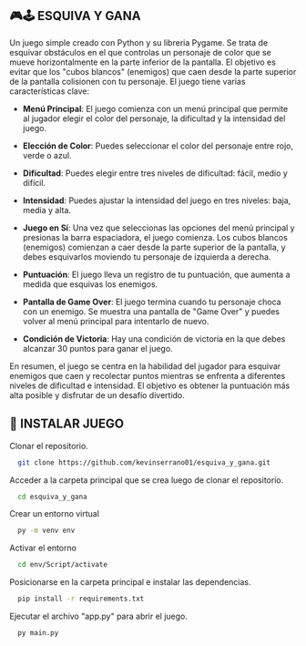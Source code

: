 ## 🎮🕹️ ESQUIVA Y GANA

Un juego simple creado con Python y su libreria Pygame. Se trata de esquivar obstáculos en el que controlas un personaje de color que se mueve horizontalmente en la parte inferior de la pantalla. El objetivo es evitar que los "cubos blancos" (enemigos) que caen desde la parte superior de la pantalla colisionen con tu personaje. El juego tiene varias características clave:

- **Menú Principal**: El juego comienza con un menú principal que permite al jugador elegir el color del personaje, la dificultad y la intensidad del juego.

- **Elección de Color**: Puedes seleccionar el color del personaje entre rojo, verde o azul.

- **Dificultad**: Puedes elegir entre tres niveles de dificultad: fácil, medio y difícil.

- **Intensidad**: Puedes ajustar la intensidad del juego en tres niveles: baja, media y alta.

- **Juego en Sí**: Una vez que seleccionas las opciones del menú principal y presionas la barra espaciadora, el juego comienza. Los cubos blancos (enemigos) comienzan a caer desde la parte superior de la pantalla, y debes esquivarlos moviendo tu personaje de izquierda a derecha.

- **Puntuación**: El juego lleva un registro de tu puntuación, que aumenta a medida que esquivas los enemigos.

- **Pantalla de Game Over**: El juego termina cuando tu personaje choca con un enemigo. Se muestra una pantalla de "Game Over" y puedes volver al menú principal para intentarlo de nuevo.

- **Condición de Victoria**: Hay una condición de victoria en la que debes alcanzar 30 puntos para ganar el juego.

En resumen, el juego se centra en la habilidad del jugador para esquivar enemigos que caen y recolectar puntos mientras se enfrenta a diferentes niveles de dificultad e intensidad. El objetivo es obtener la puntuación más alta posible y disfrutar de un desafío divertido.

## 🔌 INSTALAR JUEGO

Clonar el repositorio.

```bash
  git clone https://github.com/kevinserrano01/esquiva_y_gana.git
```

Acceder a la carpeta principal que se crea luego de clonar el repositorio.

```bash
  cd esquiva_y_gana
```

Crear un entorno virtual

```bash
  py -m venv env
```

Activar el entorno

```bash
  cd env/Script/activate
```

Posicionarse en la carpeta principal e instalar las dependencias.

```bash
  pip install -r requirements.txt
```
Ejecutar el archivo "app.py" para abrir el juego.

```bash
  py main.py
```